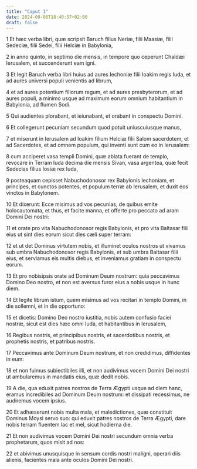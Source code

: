 ```yaml
---
title: "Caput 1"
date: 2024-09-06T18:40:57+02:00
draft: false
---
```




1 Et hæc verba libri, quæ scripsit Baruch filius Neriæ, filii Maasiæ, filii Sedeciæ, filii Sedei, filii Helciæ in Babylonia,

2 in anno quinto, in septimo die mensis, in tempore quo ceperunt Chaldæi Ierusalem, et succenderunt eam igni.

3 Et legit Baruch verba libri huius ad aures Iechoniæ filii Ioakim regis Iuda, et ad aures universi populi venientis ad librum,

4 et ad aures potentium filiorum regum, et ad aures presbyterorum, et ad aures populi, a minimo usque ad maximum eorum omnium habitantium in Babylonia, ad flumen Sodi.

5 Qui audientes plorabant, et ieiunabant, et orabant in conspectu Domini.

6 Et collegerunt pecuniam secundum quod potuit uniuscuiusque manus,

7 et miserunt in Ierusalem ad Ioakim filium Helciæ filii Salom sacerdotem, et ad Sacerdotes, et ad omnem populum, qui inventi sunt cum eo in Ierusalem:

8 cum acciperet vasa templi Domini, quæ ablata fuerant de templo, revocare in Terram Iuda decima die mensis Sivan, vasa argentea, quæ fecit Sedecias filius Iosiæ rex Iuda,

9 posteaquam cepisset Nabuchodonosor rex Babylonis Iechoniam, et principes, et cunctos potentes, et populum terræ ab Ierusalem, et duxit eos vinctos in Babylonem.

10 Et dixerunt: Ecce misimus ad vos pecunias, de quibus emite holocautomata, et thus, et facite manna, et offerte pro peccato ad aram Domini Dei nostri:

11 et orate pro vita Nabuchodonosor regis Babylonis, et pro vita Baltasar filii eius ut sint dies eorum sicut dies cæli super terram:

12 et ut det Dominus virtutem nobis, et illuminet oculos nostros ut vivamus sub umbra Nabuchodonosor regis Babylonis, et sub umbra Baltasar filii eius, et serviamus eis multis diebus, et inveniamus gratiam in conspectu eorum.

13 Et pro nobisipsis orate ad Dominum Deum nostrum: quia peccavimus Domino Deo nostro, et non est aversus furor eius a nobis usque in hunc diem.

14 Et legite librum istum, quem misimus ad vos recitari in templo Domini, in die sollemni, et in die opportuno:

15 et dicetis: Domino Deo nostro iustitia, nobis autem confusio faciei nostræ, sicut est dies hæc omni Iuda, et habitantibus in Ierusalem,

16 Regibus nostris, et principibus nostris, et sacerdotibus nostris, et prophetis nostris, et patribus nostris.

17 Peccavimus ante Dominum Deum nostrum, et non credidimus, diffidentes in eum:

18 et non fuimus subiectibiles illi, et non audivimus vocem Domini Dei nostri ut ambularemus in mandatis eius, quæ dedit nobis.

19 A die, qua eduxit patres nostros de Terra Ægypti usque ad diem hanc, eramus incredibiles ad Dominum Deum nostrum: et dissipati recessimus, ne audiremus vocem ipsius.

20 Et adhæserunt nobis multa mala, et maledictiones, quæ constituit Dominus Moysi servo suo: qui eduxit patres nostros de Terra Ægypti, dare nobis terram fluentem lac et mel, sicut hodierna die.

21 Et non audivimus vocem Domini Dei nostri secundum omnia verba prophetarum, quos misit ad nos:

22 et abivimus unusquisque in sensum cordis nostri maligni, operari diis alienis, facientes mala ante oculos Domini Dei nostri.

